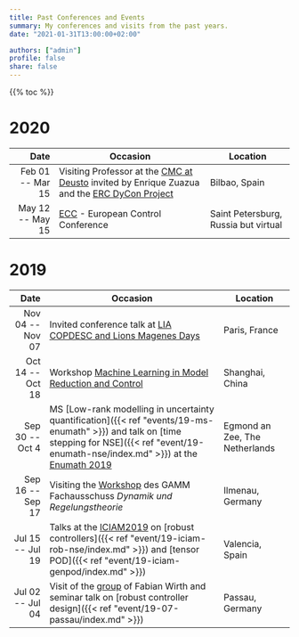 ```yaml
---
title: Past Conferences and Events
summary: My conferences and visits from the past years.
date: "2021-01-31T13:00:00+02:00"

authors: ["admin"]
profile: false
share: false
---
```


{{% toc %}}


# 2020 

| Date | Occasion | Location |
| -----: | ------ | --- |
| Feb 01 -- Mar 15 | Visiting Professor at the [CMC at Deusto](https://cmc.deusto.eus/) invited by Enrique Zuazua and the [ERC DyCon Project](https://cmc.deusto.eus/dycon/) | Bilbao, Spain |
| May 12 -- May 15 | [ECC](https://ecc20.eu/) - European Control Conference | Saint Petersburg, Russia but virtual|

# 2019

| Date | Occasion | Location |
| -----: | ------ | --- |
| Nov 04 -- Nov 07 | Invited conference talk at [LIA COPDESC and Lions Magenes Days](https://liacopdesclm.sciencesconf.org/) | Paris, France |
| Oct 14 -- Oct 18 | Workshop [Machine Learning in Model Reduction and Control](https://www.mpi-magdeburg.mpg.de/shanghaiws19) | Shanghai, China |
| Sep 30 -- Oct 4 | MS [Low-rank modelling in uncertainty quantification]({{< ref "events/19-ms-enumath" >}}) and talk on [time stepping for NSE]({{< ref "event/19-enumath-nse/index.md" >}}) at the [Enumath 2019](http://www.enumath2019.eu/) | Egmond an Zee, The Netherlands |
| Sep 16 -- Sep 17 | Visiting the [Workshop](http://ifatwww.et.uni-magdeburg.de/syst/GAMMFA/ilmenau_2019.shtml) des GAMM Fachausschuss *Dynamik und Regelungstheorie* | Ilmenau, Germany |
| Jul 15 -- Jul 19 | Talks at the [ICIAM2019](https://iciam2019.org) on [robust controllers]({{< ref "event/19-iciam-rob-nse/index.md" >}}) and [tensor POD]({{< ref "event/19-iciam-genpod/index.md" >}}) | Valencia, Spain |
| Jul 02 -- Jul 04 | Visit of the [group](http://www.fim.uni-passau.de/en/dynamical-systems/welcome/) of Fabian Wirth and seminar talk on [robust controller design]({{< ref "event/19-07-passau/index.md" >}}) | Passau, Germany |

